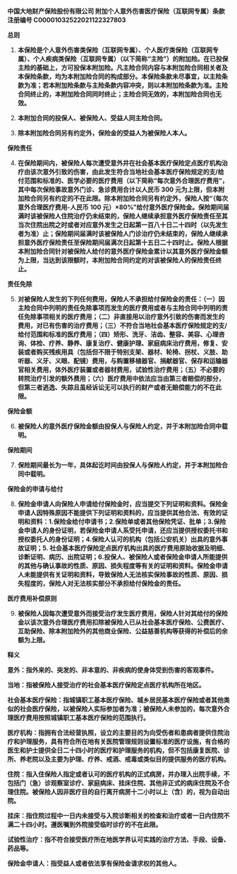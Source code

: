 **中国大地财产保险股份有限公司 附加个人意外伤害医疗保险（互联网专属）条款 注册编号 C00001032522021122327803**

**总则**

1. **本保险是个人意外伤害类保险（互联网专属）、个人医疗类保险（互联网专属）、个人疾病类保险（互联网专属）（以下简称“主险”）的附加险。在已投保主险的基础上，方可投保本附加险。凡主险合同内容与本附加险合同相关者及本保险条款，均为本附加险合同的构成部分。本保险条款未尽事宜，以主险条款为准；若本附加险条款与主险条款内容冲突，则以本附加险条款为准。主险合同终止的，本附加险合同同时终止；主险合同无效的，本附加险合同也无效。**

2. **本附加合同的投保人、被保险人、受益人同主险合同。**

3. **除本附加险合同另有约定外，保险金的受益人为被保险人本人。**

**保险责任**

4. **在保险期间内，被保险人每次遭受意外并在社会基本医疗保险定点医疗机构治疗由该次意外引致的伤害，由此发生符合当地社会基本医疗保险规定的支/给付范围和标准的、医学必要的医疗费用（以下简称“每次意外合理医疗费用”，其中每次保险事故意外门诊、急诊费用合计以人民币 300 元为上限，但本附加险合同另有约定的不在此限。除本附加险合同另有约定外，保险人按“（每次意外合理医疗费用-人民币 100 元）×80%”给付意外医疗保险金。保险期间届满时该被保险人住院治疗仍未结束的，保险人继续承担意外医疗保险责任至其当次住院出院之时或者对应意外发生之日起第一百八十日二十四时（以先发生者为准）止；保险期间届满时该被保险人门诊治疗仍未结束的，保险人继续承担意外医疗保险责任至保险期间届满次日起第十五日二十四时止。保险人根据本附加险合同针对被保险人给付的意外医疗保险金累计以其意外医疗保险金额为上限，当达到该限额时，本附加险合同约定的对该被保险人的保险责任终止。**

**责任免除**

5. **对被保险人发生的下列任何费用，保险人不承担给付保险金的责任：（一）因主险合同中列明的责任免除事项而发生的医疗费用或者与主险合同中列明的责任免除事项相关的医疗费用；（二）非直接用以治疗意外引致的伤害而发生的费用，对已有伤害的治疗费用；（三）不符合当地社会基本医疗保险规定的支/给付范围和标准的医疗费用；（四）矫形、洗牙、洁齿、整容、美容、心理咨询、体检、疗养、静养、康复治疗、健康护理、家庭病床治疗费用，修复、安装或者购买残疾用具（包括但不限于特别支架、器材、轮椅、拐杖、义肢、助听器、义牙、义眼、配镜）费用，与购置移植器官、捐献器官、保存和运输器官相关费用，体外医疗装置或者器材费用，试验性治疗费用；（五）不必要的转院治疗引发的额外费用；（六）医疗费用中依法应当由第三者赔偿的部分，但第三者逃逸、失踪且虽经诉讼无可以执行的财产或者无赔偿能力的不在此限。**

**保险金额**

6. **被保险人的意外医疗保险金额由投保人与保险人约定，并于本附加险合同中载明。**

**保险期间**

7. **保险期间最长为一年，具体起讫时间由投保人与保险人约定，并于本附加险合同中载明。**

**保险金的申请与给付**

8. **保险金申请人向保险人申请给付保险金时，应当提交下列证明和资料。保险金申请人因特殊原因不能提供下列证明和资料的，应当提供其他合法、有效的证明和资料：1.保险金给付申请书；2.保险单或者其他保险凭证、批单；3.保险金申请人的身份证明，若保险金申请人系受托申请，还应当提供授权委托书和授权委托人的身份证明；4.保险人认可的机构（包括公安机关）出具的意外事故证明；5. 社会基本医疗保险定点医疗机构出具的医疗费用原始收据及明细、诊断证明、病历、出院证明；6.投保人、被保险人或者保险金申请人所能提供的其他与确认事故的性质、原因、损失程度等有关的证明和资料。保险金申请人未能提供有关证明和资料，导致保险人无法核实保险事故的性质、原因、损失程度的，保险人对无法核实部分不承担给付保险金的责任。**

**医疗费用补偿原则**

9. **被保险人因每次遭受意外而接受治疗发生医疗费用，保险人针对其给付的保险金以该次意外合理医疗费用扣除被保险人已从社会基本医疗保险、公费医疗、互助保险、除本附加险外的其他商业保险、公益慈善机构等获得的补偿后的余额为上限。**

**释义**

**意外：指外来的、突发的、非本意的、非疾病的使身体受到伤害的客观事件。**

**当地：指被保险人接受治疗的社会基本医疗保险定点医疗机构所在地区。**

**社会基本医疗保险：指城镇职工基本医疗保险、城乡居民基本医疗保险或者其他类似的社会医疗保险，以被保险人实际参加者为准；被保险人未参加的，每次意外合理医疗费用按照城镇职工基本医疗保险的范围执行。**

**医疗机构：指拥有合法经营执照，设立的主要目的为向受伤者和患病者提供住院治疗和护理服务，具有符合所在地有关医院管理规则设置标准的医疗设施，有合格的医生和护士提供全日二十四小时的医疗和护理服务的机构，但不包括康复医院、诊所、养老院以及主要为护理、疗养、戒酒、戒毒或类似目的提供服务的医疗机构。**

**住院：指入住保险人指定或者认可的医疗机构的正式病房，并办理入出院手续，不包括门（急）诊观察室诊疗、家庭病床、挂床住院、其他非正式的病床住院及不合理住院。被保险人因非医疗目的自行离开病房十二小时以上（含）的，视为自动出院。**

**挂床：指住院过程中一日内未接受与入院诊断相关的检查和治疗或者一日内住院不满二十四小时。遵医嘱到外院接受临时诊疗的不在此限。**

**试验性治疗：指不符合接受医疗所在地医学界认可实践的治疗方法、手段、设备、药品等。**

**保险金申请人：指受益人或者依法享有保险金请求权的其他人。**